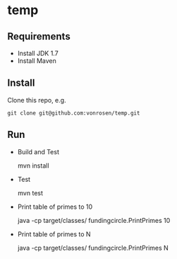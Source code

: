 # temp

Requirements
------
* Install JDK 1.7
* Install Maven


Install
------
Clone this repo, e.g.

    git clone git@github.com:vonrosen/temp.git

Run
------
* Build and Test 
    
    mvn install
    
* Test
    
    mvn test
    
* Print table of primes to 10 
    
    java -cp target/classes/ fundingcircle.PrintPrimes 10
    
* Print table of primes to N
    
    java -cp target/classes/ fundingcircle.PrintPrimes N
    
